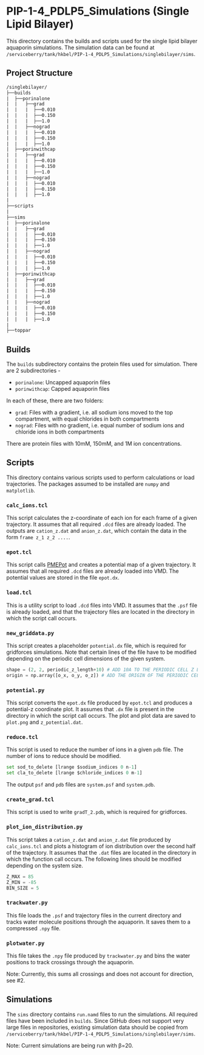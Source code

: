 # PIP-1-4_PDLP5_Simulations (Single Lipid Bilayer)
This directory contains the builds and scripts used for the single lipid bilayer aquaporin simulations. The simulation data can be found at `/serviceberry/tank/hkbel/PIP-1-4_PDLP5_Simulations/singlebilayer/sims`. 

## Project Structure 
```txt
/singlebilayer/ 
├──builds
|  ├──porinalone
|  |   ├──grad
|  |   |  ├──0.010
|  |   |  ├──0.150
|  |   |  ├──1.0
|  |   ├──nograd
|  |   |  ├──0.010
|  |   |  ├──0.150
|  |   |  ├──1.0
|  ├──porinwithcap
|  |   ├──grad
|  |   |  ├──0.010
|  |   |  ├──0.150
|  |   |  ├──1.0
|  |   ├──nograd
|  |   |  ├──0.010
|  |   |  ├──0.150
|  |   |  ├──1.0
|
├──scripts
|
├──sims
|  ├──porinalone
|  |   ├──grad
|  |   |  ├──0.010
|  |   |  ├──0.150
|  |   |  ├──1.0
|  |   ├──nograd
|  |   |  ├──0.010
|  |   |  ├──0.150
|  |   |  ├──1.0
|  ├──porinwithcap
|  |   ├──grad
|  |   |  ├──0.010
|  |   |  ├──0.150
|  |   |  ├──1.0
|  |   ├──nograd
|  |   |  ├──0.010
|  |   |  ├──0.150
|  |   |  ├──1.0
|
├──toppar
```
## Builds 
The `builds` subdirectory contains the protein files used for simulation. There are 2 subdirectories - 
- `porinalone`: Uncapped aquaporin files 
- `porinwithcap`: Capped aquaporin files

In each of these, there are two folders: 
- `grad`: Files with a gradient, i.e. all sodium ions moved to the top compartment, with equal chlorides in both compartments
- `nograd`: Files with no gradient, i.e. equal number of sodium ions and chloride ions in both compartments

There are protein files with 10mM, 150mM, and 1M ion concentrations.

## Scripts 
This directory contains various scripts used to perform calculations or load trajectories. The packages assumed to be installed are `numpy` and `matplotlib`.

### `calc_ions.tcl `
This script calculates the z-coordinate of each ion for each frame of a given trajectory. It assumes that all required `.dcd` files are already loaded. The outputs are `cation_z.dat` and `anion_z.dat`, which contain the data in the form `frame z_1 z_2 ....`.

### `epot.tcl` 
This script calls [PMEPot](https://www.ks.uiuc.edu/Research/vmd/plugins/pmepot/) and creates a potential map of a given trajectory. It assumes that all required `.dcd` files are already loaded into VMD. The potential values are stored in the file `epot.dx`. 

### `load.tcl `
This is a utility script to load `.dcd` files into VMD. It assumes that the `.psf` file is already loaded, and that the trajectory files are located in the directory in which the script call occurs.

### `new_griddata.py` 
This script creates a placeholder `potential.dx` file, which is required for gridforces simulations. Note that certain lines of the file have to be modified depending on the periodic cell dimensions of the given system.

```py
shape = (2, 2, periodic_z_length+10) # ADD 10A TO THE PERIODIC CELL Z LENGTH
origin = np.array([o_x, o_y, o_z]) # ADD THE ORIGIN OF THE PERIODIC CELL HERE
```

### `potential.py `
This script converts the `epot.dx` file produced by `epot.tcl` and produces a potential-z coordinate plot. It assumes that `.dx` file is present in the directory in which the script call occurs. The plot and plot data are saved to `plot.png` and `z_potential.dat`. 

### `reduce.tcl`
This script is used to reduce the number of ions in a given `pdb` file. The number of ions to reduce should be modified. 
```py
set sod_to_delete [lrange $sodium_indices 0 n-1]
set cla_to_delete [lrange $chloride_indices 0 m-1]
```
The output `psf` and `pdb` files are `system.psf` and `system.pdb`.

### `create_grad.tcl`
This script is used to write `gradT_2.pdb`, which is required for gridforces. 

### `plot_ion_distribution.py`
This script takes a `cation_z.dat` and `anion_z.dat` file produced by `calc_ions.tcl` and plots a histogram of ion distribution over the second half of the trajectory. It assumes that the `.dat` files are located in the directory in which the function call occurs. The following lines should be modified depending on the system size. 
```py
Z_MAX = 85 
Z_MIN = -85 
BIN_SIZE = 5
```

### `trackwater.py`
This file loads the `.psf` and trajectory files in the current directory and tracks water molecule positions through the aquaporin. It saves them to a compressed `.npy` file.

### `plotwater.py`
This file takes the `.npy` file produced by `trackwater.py` and bins the water positions to track crossings through the aquaporin. 

Note: Currently, this sums all crossings and does not account for direction, see #2.

## Simulations 
The `sims` directory contains `run.namd` files to run the simulations. All required files have been included in `builds`. Since GitHub does not support very large files in repositories, existing simulation data should be copied from `/serviceberry/tank/hkbel/PIP-1-4_PDLP5_Simulations/singlebilayer/sims`.

Note: Current simulations are being run with β=20.
